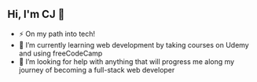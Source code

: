 ## Hi, I'm CJ 👋

- ⚡ On my path into tech! <br/>
- 🌱 I’m currently learning web development by taking courses on Udemy and using freeCodeCamp
- 🤔 I’m looking for help with anything that will progress me along my journey of becoming a full-stack web developer

